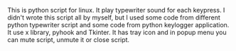 This is python script for linux. It play typewriter sound for each keypress. 
I didn't wrote this script all by myself, but I used some code from different python typewriter script
and some code from python keylogger application.
It use x library, pyhook and Tkinter.
It has tray icon and in popup menu you can mute script, unmute it or close script.
